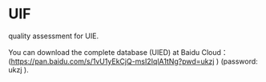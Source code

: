 # UIF
quality assessment for UIE.

You can download the complete database (UIED) at Baidu Cloud：
(https://pan.baidu.com/s/1vU1yEkCjQ-msI2IqlA1tNg?pwd=ukzj )  (password: ukzj  ).




